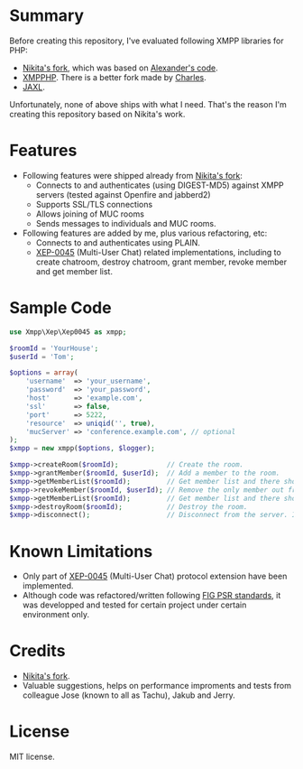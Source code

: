 # Summary

Before creating this repository, I've evaluated following XMPP libraries for PHP:

* [Nikita's fork](https://github.com/nikita2206/Xmpp), which was based on [Alexander's code](https://github.com/alexmace/Xmpp).
* [XMPPHP](https://code.google.com/p/xmpphp). There is a better fork made by [Charles](https://github.com/charlycoste/xmpphp).
* [JAXL](https://github.com/jaxl/JAXL).

Unfortunately, none of above ships with what I need. That's the reason I'm creating this repository based on Nikita's
work.

# Features

* Following features were shipped already from [Nikita's fork](https://github.com/nikita2206/Xmpp):
  * Connects to and authenticates (using DIGEST-MD5) against XMPP servers (tested against Openfire and jabberd2)
  * Supports SSL/TLS connections
  * Allows joining of MUC rooms
  * Sends messages to individuals and MUC rooms.
* Following features are added by me, plus various refactoring, etc:
  * Connects to and authenticates using PLAIN.
  * [XEP-0045](http://xmpp.org/extensions/xep-0045.html) (Multi-User Chat) related implementations, including to create chatroom, destroy chatroom, grant member, revoke member and get member list.

# Sample Code

```php
use Xmpp\Xep\Xep0045 as xmpp;

$roomId = 'YourHouse';
$userId = 'Tom';

$options = array(
    'username'  => 'your_username',
    'password'  => 'your_password',
    'host'      => 'example.com',
    'ssl'       => false,
    'port'      => 5222,
    'resource'  => uniqid('', true),
    'mucServer' => 'conference.example.com', // optional
);
$xmpp = new xmpp($options, $logger);

$xmpp->createRoom($roomId);            // Create the room.
$xmpp->grantMember($roomId, $userId);  // Add a member to the room.
$xmpp->getMemberList($roomId);         // Get member list and there should be only one member.
$xmpp->revokeMember($roomId, $userId); // Remove the only member out from the room.
$xmpp->getMemberList($roomId);         // Get member list and there should be nobody in the room.
$xmpp->destroyRoom($roomId);           // Destroy the room.
$xmpp->disconnect();                   // Disconnect from the server. Important for heavy-loaded servers.
```

# Known Limitations

* Only part of [XEP-0045](http://xmpp.org/extensions/xep-0045.html) (Multi-User Chat) protocol extension have been implemented.
* Although code was refactored/written following [FIG PSR standards](http://www.php-fig.org), it was developped and
tested for certain project under certain environment only.

# Credits

* [Nikita's fork](https://github.com/nikita2206/Xmpp).
* Valuable suggestions, helps on performance improments and tests from colleague Jose (known to all as Tachu), Jakub and
Jerry.

# License

MIT license.
